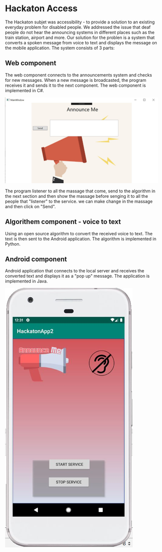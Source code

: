 # Hackaton Access
The Hackaton subjet was accessibility - to provide a solution to an existing everyday problem for disabled people.
We addressed the issue that deaf people do not hear the announcing systems in different places such as the train station, airport and more. Our solution for the problen is a system that converts a spoken message from voice to text and displays the message on the mobile application.
The system consists of 3 parts:

## Web component
The web component connects to the announcements system and checks for new messages. When a new message is broadcasted, the program receives it and sends it to the next component. The web component is implemented in C#.

![](DesHa.JPG)

The program listener to all the massage that come, send to the algorithm in the next section and then show the massage before senging it to all the people that "listener" to the service. 
we can make change in the massage and then click on "Send". 

## Algorithem component - voice to text
Using an open source algorithm to convert the received voice to text. The text is then sent to the Android application. The algorithm is implemented in Python.

## Android component
Android application that connects to the local server and receives the converted text and displays it as a "pop up" message. The application is implemented in Java.

![](AppHa.JPG)
